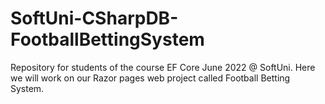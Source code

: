 # SoftUni-CSharpDB-FootballBettingSystem
Repository for students of the course EF Core June 2022 @ SoftUni. Here we will work on our Razor pages web project called Football Betting System.
